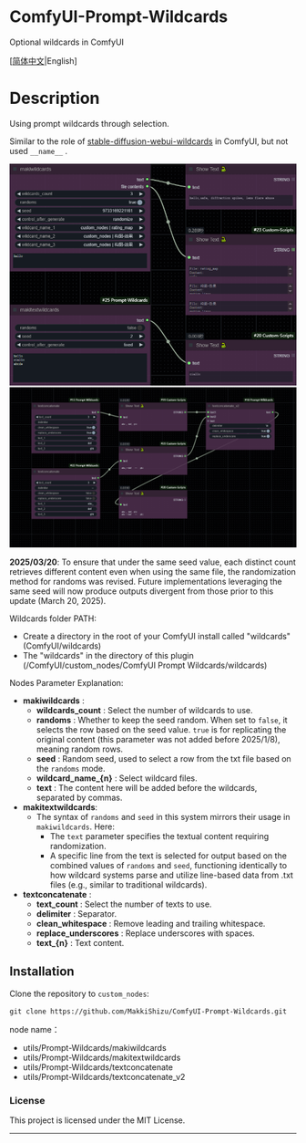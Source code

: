 # ComfyUI-Prompt-Wildcards

Optional wildcards in ComfyUI

[[简体中文](README-zh.md)|English]

# Description

Using prompt wildcards through selection.

Similar to the role of [stable-diffusion-webui-wildcards](https://github.com/AUTOMATIC1111/stable-diffusion-webui-wildcards) in ComfyUI, but not used `__name__` .

![image](./example_workflows/ComfyUI-Prompt-Wildcards1.jpg)
![image](./example_workflows/ComfyUI-Prompt-Wildcards2.jpg)

**2025/03/20**: To ensure that under the same seed value, each distinct count retrieves different content even when using the same file, the randomization method for randoms was revised. Future implementations leveraging the same seed will now produce outputs divergent from those prior to this update (March 20, 2025).

Wildcards folder PATH:

* Create a directory in the root of your ComfyUI install called "wildcards" (ComfyUI/wildcards)
* The "wildcards"  in the directory of this plugin (/ComfyUI/custom_nodes/ComfyUI Prompt Wildcards/wildcards)

Nodes Parameter Explanation:

* **makiwildcards** :
  * **wildcards_count** : Select the number of wildcards to use.
  * **randoms** : Whether to keep the seed random. When set to `false`, it selects the row based on the seed value. `true` is for replicating the original content (this parameter was not added before 2025/1/8), meaning random rows.
  * **seed** : Random seed, used to select a row from the txt file based on the `randoms` mode.
  * **wildcard_name_{n}** : Select wildcard files.
  * **text** : The content here will be added before the wildcards, separated by commas.
* **makitextwildcards**:
  * The syntax of `randoms` and `seed` in this system mirrors their usage in `makiwildcards`. Here:
    - The `text` parameter specifies the textual content requiring randomization.
    - A specific line from the text is selected for output based on the combined values of `randoms` and `seed`, functioning identically to how wildcard systems parse and utilize line-based data from .txt files (e.g., similar to traditional wildcards).
* **textconcatenate** :
  * **text_count** : Select the number of texts to use.
  * **delimiter** : Separator.
  * **clean_whitespace** : Remove leading and trailing whitespace.
  * **replace_underscores** : Replace underscores with spaces.
  * **text_{n}** : Text content.

## Installation

Clone the repository to `custom_nodes`:

```
git clone https://github.com/MakkiShizu/ComfyUI-Prompt-Wildcards.git
```

node name：

- utils/Prompt-Wildcards/makiwildcards
- utils/Prompt-Wildcards/makitextwildcards
- utils/Prompt-Wildcards/textconcatenate
- utils/Prompt-Wildcards/textconcatenate_v2

### License

This project is licensed under the MIT License.

<hr>
